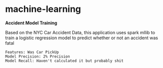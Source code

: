 # machine-learning

<b> Accident Model Training </b>

Based on the NYC Car Accident Data, this application uses spark mllib to train a logistic regression model to predict whether or not an accident was fatal

```
Features: Was Car PickUp
Model Precision: 2% Precision
Model Recall: Haven't calculated it but probably shit
```

